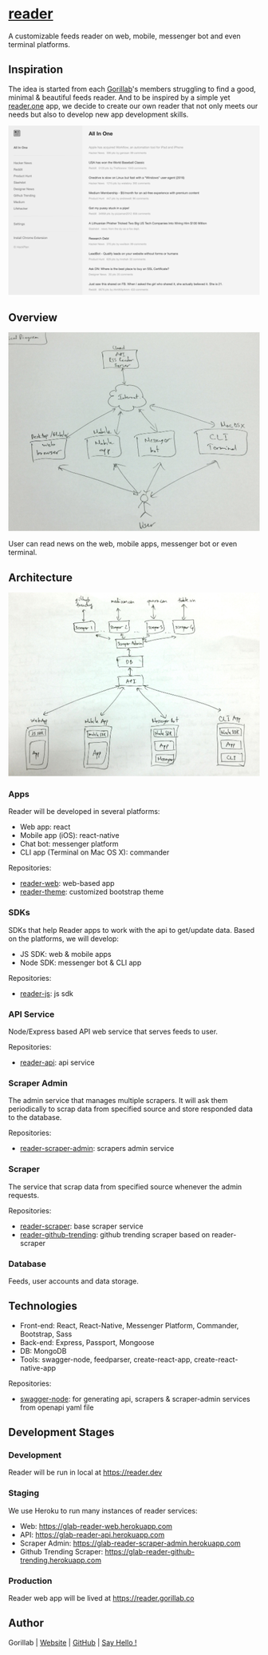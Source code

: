 # [reader](https://reader.gorillab.co)

A customizable feeds reader on web, mobile, messenger bot and even terminal platforms.

## Inspiration

The idea is started from each [Gorillab](https://gorillab.co)'s members struggling to find a good, minimal & beautiful feeds reader. And to be inspired by a simple yet [reader.one](http://reader.one) app, we decide to create our own reader that not only meets our needs but also to develop new app development skills.

![](images/reader.one.png)

## Overview

![](images/overview.jpg)

User can read news on the web, mobile apps, messenger bot or even terminal.

## Architecture

![](images/architecture.jpg)

### Apps

Reader will be developed in several platforms:
- Web app: react
- Mobile app (iOS): react-native
- Chat bot: messenger platform
- CLI app (Terminal on Mac OS X): commander

Repositories:
- [reader-web](https://github.com/gorillab/reader-web): web-based app
- [reader-theme](https://github.com/gorillab/reader-theme): customized bootstrap theme

### SDKs

SDKs that help Reader apps to work with the api to get/update data. Based on the platforms, we will develop:
- JS SDK: web & mobile apps
- Node SDK: messenger bot & CLI app

Repositories:
- [reader-js](https://github.com/gorillab/reader-js): js sdk

### API Service

Node/Express based API web service that serves feeds to user.

Repositories:
- [reader-api](https://github.com/gorillab/reader-api): api service

### Scraper Admin

The admin service that manages multiple scrapers. It will ask them periodically to scrap data from specified source and store responded data to the database.

Repositories:
- [reader-scraper-admin](https://github.com/gorillab/reader-scraper-admin): scrapers admin service

### Scraper

The service that scrap data from specified source whenever the admin requests.

Repositories:
- [reader-scraper](https://github.com/gorillab/reader-scraper): base scraper service
- [reader-github-trending](https://github.com/gorillab/reader-github-trending): github trending scraper based on reader-scraper

### Database

Feeds, user accounts and data storage.

## Technologies

- Front-end: React, React-Native, Messenger Platform, Commander, Bootstrap, Sass
- Back-end: Express, Passport, Mongoose
- DB: MongoDB
- Tools: swagger-node, feedparser, create-react-app, create-react-native-app

Repositories:
- [swagger-node](https://github.com/gorillab/swagger-node): for generating api, scrapers & scraper-admin services from openapi yaml file

## Development Stages

### Development

Reader will be run in local at https://reader.dev

### Staging

We use Heroku to run many instances of reader services:
- Web: https://glab-reader-web.herokuapp.com
- API: https://glab-reader-api.herokuapp.com
- Scraper Admin: https://glab-reader-scraper-admin.herokuapp.com
- Github Trending Scraper: https://glab-reader-github-trending.herokuapp.com

### Production

Reader web app will be lived at https://reader.gorillab.co

## Author

Gorillab | [Website](https://gorillab.co) | [GitHub](https://github.com/gorillab) | [Say Hello !](hello@gorillab.co)